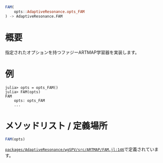 ```julia
FAM(
    opts::AdaptiveResonance.opts_FAM
) -> AdaptiveResonance.FAM

```

# 概要

指定されたオプションを持つファジーARTMAP学習器を実装します。

# 例

```julia-repl
julia> opts = opts_FAM()
julia> FAM(opts)
FAM
    opts: opts_FAM
    ...
```

# メソッドリスト / 定義場所

```julia
FAM(opts)
```

[`packages/AdaptiveResonance/wgSPV/src/ARTMAP/FAM.jl:146`](file:///home/terasaki/.julia/packages/AdaptiveResonance/wgSPV/src/ARTMAP/FAM.jl)で定義されています。
